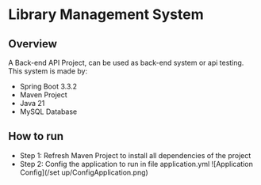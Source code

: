# Library Management System
## Overview
A Back-end API Project, can be used as back-end system or api testing.\
This system is made by:
- Spring Boot 3.3.2
- Maven Project
- Java 21
- MySQL Database
## How to run
* Step 1: Refresh Maven Project to install all dependencies of the project
* Step 2: Config the application to run in file application.yml ![Application Config](/set up/ConfigApplication.png)
